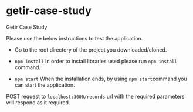 # getir-case-study
Getir Case Study

Please use the below instructions to test the application. 

- Go to the root directory of the project you downloaded/cloned. 

- `npm install`
 In order to install libraries used please run `npm install` command.
 
- `npm start`
 When the installation ends, by using `npm start`command you can start the application.



POST request to `localhost:3000/records` url with the required parameters will respond as it required.

